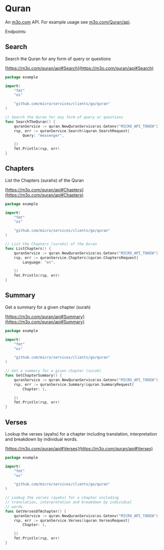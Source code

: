 # Quran

An [m3o.com](https://m3o.com) API. For example usage see [m3o.com/Quran/api](https://m3o.com/Quran/api).

Endpoints:

## Search

Search the Quran for any form of query or questions


[https://m3o.com/quran/api#Search](https://m3o.com/quran/api#Search)

```go
package example

import(
	"fmt"
	"os"

	"github.com/micro/services/clients/go/quran"
)

// Search the Quran for any form of query or questions
func SearchTheQuran() {
	quranService := quran.NewQuranService(os.Getenv("MICRO_API_TOKEN"))
	rsp, err := quranService.Search(&quran.SearchRequest{
		Query: "messenger",

	})
	fmt.Println(rsp, err)
}
```
## Chapters

List the Chapters (surahs) of the Quran


[https://m3o.com/quran/api#Chapters](https://m3o.com/quran/api#Chapters)

```go
package example

import(
	"fmt"
	"os"

	"github.com/micro/services/clients/go/quran"
)

// List the Chapters (surahs) of the Quran
func ListChapters() {
	quranService := quran.NewQuranService(os.Getenv("MICRO_API_TOKEN"))
	rsp, err := quranService.Chapters(&quran.ChaptersRequest{
		Language: "en",

	})
	fmt.Println(rsp, err)
}
```
## Summary

Get a summary for a given chapter (surah)


[https://m3o.com/quran/api#Summary](https://m3o.com/quran/api#Summary)

```go
package example

import(
	"fmt"
	"os"

	"github.com/micro/services/clients/go/quran"
)

// Get a summary for a given chapter (surah)
func GetChapterSummary() {
	quranService := quran.NewQuranService(os.Getenv("MICRO_API_TOKEN"))
	rsp, err := quranService.Summary(&quran.SummaryRequest{
		Chapter: 1,

	})
	fmt.Println(rsp, err)
}
```
## Verses

Lookup the verses (ayahs) for a chapter including
translation, interpretation and breakdown by individual
words.


[https://m3o.com/quran/api#Verses](https://m3o.com/quran/api#Verses)

```go
package example

import(
	"fmt"
	"os"

	"github.com/micro/services/clients/go/quran"
)

// Lookup the verses (ayahs) for a chapter including
// translation, interpretation and breakdown by individual
// words.
func GetVersesOfAchapter() {
	quranService := quran.NewQuranService(os.Getenv("MICRO_API_TOKEN"))
	rsp, err := quranService.Verses(&quran.VersesRequest{
		Chapter: 1,

	})
	fmt.Println(rsp, err)
}
```
